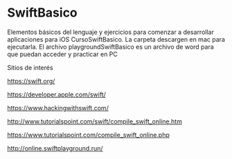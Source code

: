 # SwiftBasico
Elementos básicos del lenguaje y ejercicios para comenzar a desarrollar aplicaciones para iOS
CursoSwiftBasico. La carpeta descargen en mac para ejecutarla. El archivo playgroundSwiftBasico es un archivo de word para que puedan acceder y practicar en PC

Sitios de interés

https://swift.org/

https://developer.apple.com/swift/

https://www.hackingwithswift.com/

http://www.tutorialspoint.com/swift/compile_swift_online.htm

https://www.tutorialspoint.com/compile_swift_online.php

http://online.swiftplayground.run/

